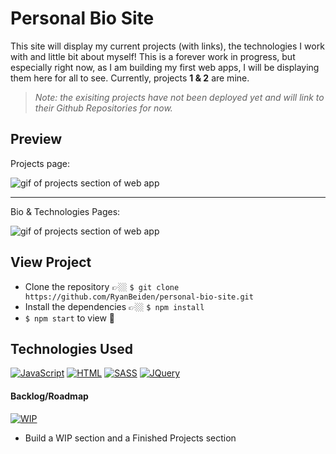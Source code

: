 # Personal Bio Site
This site will display my current projects (with links), the technologies I work with and little bit about myself! This is a forever work in progress, but especially right now, as I am building my first web apps, I will be displaying them here for all to see. Currently, projects **1 & 2** are mine.
>*Note: the exisiting projects have not been deployed yet and will link to their Github Repositories for now.*

## Preview

Projects page:

![gif of projects section of web app](./src/assets/personal-bio-site-demo-1.gif)

---

Bio & Technologies Pages:

![gif of projects section of web app](./src/assets/personal-bio-site-demo-2.gif)

## View Project
- Clone the repository 👉🏼 `$ git clone https://github.com/RyanBeiden/personal-bio-site.git`
- Install the dependencies 👉🏼 `$ npm install`
- `$ npm start` to view 👀

## Technologies Used
[![JavaScript](https://img.shields.io/badge/-JavaScript-2c9fcc?style=flat-square)](#) [![HTML](https://img.shields.io/badge/-HTML-2c9fcc?style=flat-square)](#) [![SASS](https://img.shields.io/badge/-SASS-2c9fcc?style=flat-square)](#) [![JQuery](https://img.shields.io/badge/-JQuery-2c9fcc?style=flat-square)](#)

#### Backlog/Roadmap

[![WIP](https://img.shields.io/badge/-Work%20In%20Progress-orange?style=flat-square)](#)

- Build a WIP section and a Finished Projects section
